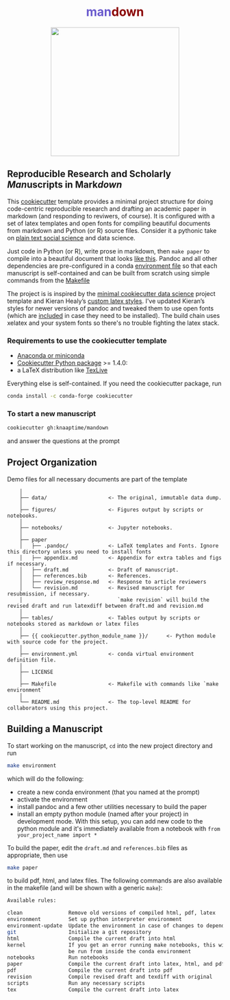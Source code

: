<h1 align="center"><span style="color:SlateBlue">man</span><span style="color:DarkRed">down</span></h1>

<p align="center">
<img height=300 src='https://user-images.githubusercontent.com/4213368/73036198-a3a9f200-3dff-11ea-8fb9-3ec91c9939b3.png'>
</p>

## Reproducible Research and Scholarly *Man*uscripts in Mark*down*

This [cookiecutter](https://github.com/cookiecutter/cookiecutter) template provides a minimal project structure for doing code-centric reproducible research and drafting an academic paper in markdown (and responding to reviwers, of course). It is configured with a set of latex templates and open fonts for compiling beautiful documents from markdown and Python (or R) source files. Consider it a pythonic take on [plain text social science](http://plain-text.co/) and data science.

Just code in Python (or R), write prose in markdown, then `make paper` to compile into a beautiful document that looks [like this](https://knaaptime.com/papers/pdfs/gentrification_markov.pdf?pdf=machine). Pandoc and all other dependencies are pre-configured in a conda [environment file](https://github.com/knaaptime/mandown/blob/master/%7B%7B%20cookiecutter.repo_name%20%7D%7D/environment.yml) so that each manuscript is self-contained and can be built from scratch using simple commands from the [Makefile](https://github.com/knaaptime/mandown/blob/master/%7B%7B%20cookiecutter.repo_name%20%7D%7D/Makefile)

The project is is inspired by the
[minimal cookiecutter data science](https://github.com/hgrif/cookiecutter-ds-python) project template
and Kieran Healy’s [custom latex styles](https://github.com/kjhealy/latex-custom-kjh). I've
updated Kieran’s styles for newer versions of pandoc and tweaked them to use open fonts (which are [included](https://github.com/knaaptime/cookiecutter-academic-python/tree/master/%7B%7B%20cookiecutter.repo_name%20%7D%7D/paper/.pandoc/fonts)
in case they need to be installed). The build chain uses xelatex and your system fonts so there's no trouble fighting the latex stack.

### Requirements to use the cookiecutter template

- [Anaconda or miniconda](https://www.anaconda.com/distribution/)
- [Cookiecutter Python package](http://cookiecutter.readthedocs.org/en/latest/installation.html) >= 1.4.0:
- a LaTeX distribution like [TexLive](https://www.tug.org/texlive/)

Everything else is self-contained. If you need the cookiecutter package, run

``` bash
conda install -c conda-forge cookiecutter
```

### To start a new manuscript

```bash
cookiecutter gh:knaaptime/mandown
```

and answer the questions at the prompt

## Project Organization

Demo files for all necessary documents are part of the template

```text
    │
    ├── data/                    <- The original, immutable data dump.
    │
    ├── figures/                 <- Figures output by scripts or notebooks.
    │
    ├── notebooks/               <- Jupyter notebooks.
    │
    ├── paper
    │   ├── .pandoc/             <- LaTeX templates and Fonts. Ignore this directory unless you need to install fonts
    │   ├── appendix.md          <- Appendix for extra tables and figs if necessary.
    │   ├── draft.md             <- Draft of manuscript.
    │   ├── references.bib       <- References.
    │   ├── review_response.md   <- Response to article reviewers
    │   └── revision.md          <- Revised manuscript for resubmission, if necessary.
    │                               `make revision` will build the revised draft and run latexdiff between draft.md and revision.md
    │
    ├── tables/                  <- Tables output by scripts or notebooks stored as markdown or latex files
    │
    ├── {{ cookiecutter.python_module_name }}/      <- Python module with source code for the project.
    │
    ├── environment.yml          <- conda virtual environment definition file.
    │
    ├── LICENSE
    │
    ├── Makefile                 <- Makefile with commands like `make environment`
    │
    └── README.md                <- The top-level README for collaborators using this project.
```

## Building a Manuscript

To start working on the manuscript, `cd` into the new project directory and run

```bash
make environment
```

which will do the following:

- create a new conda environment (that you named at the prompt)
- activate the environment
- install pandoc and a few other utilities necessary to build the paper
- install an empty python module (named after your project) in development mode. With this setup, you can add new code to the python module and it's immediately available from a notebook with  `from your_project_name import *`

To build the paper, edit the `draft.md` and `references.bib` files as appropriate, then use

```bash
make paper
```

to build pdf, html, and latex files.
The following commands are also available in the makefile (and will be shown with a generic `make`):

```bash
Available rules:

clean               Remove old versions of compiled html, pdf, latex
environment         Set up python interpreter environment
environment-update  Update the environment in case of changes to dependencies
git                 Initialize a git repository
html                Compile the current draft into html
kernel              If you get an error running make notebooks, this will install the kernel manually; must
                    be run from inside the conda environment
notebooks           Run notebooks
paper               Compile the current draft into latex, html, and pdf
pdf                 Compile the current draft into pdf
revision            Compile revised draft and texdiff with original
scripts             Run any necessary scripts
tex                 Compile the current draft into latex
```

